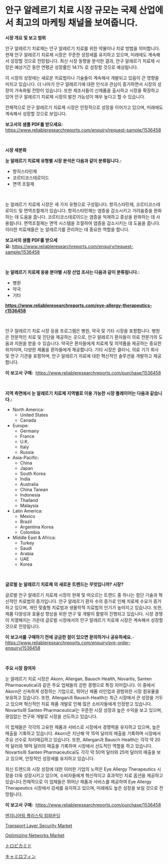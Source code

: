 <p><h1>안구 알레르기 치료 시장 규모는 국제 산업에서 최고의 마케팅 채널을 보여줍니다.</h1></p><p><strong>시장 개요 및 보고 범위</strong></p>
<p><p>안구 알레르기 치료제는 안구 알레르기 치료를 위한 약물이나 치료 방법을 의미합니다. 현재 안구 알레르기 치료제 시장은 꾸준한 성장세를 유지하고 있으며, 미래에도 계속해서 성장할 것으로 전망됩니다. 최신 시장 동향을 분석한 결과, 안구 알레르기 치료제 시장은 예상기간 동안 연평균 성장률인 14.1% 로 성장할 것으로 예상됩니다.</p><p>이 시장의 성장에는 새로운 치료법이나 기술들이 계속해서 개발되고 있음이 큰 영향을 미치고 있습니다. 더 나아가 안구 알레르기에 대한 인식과 관심이 증가하면서 시장의 성장이 가속화될 전망이 있습니다. 또한 제조사들이 신제품을 출시하고 시장을 확장하고 있어 안구 알레르기 치료제 시장의 발전 가능성이 매우 높다고 할 수 있습니다.</p><p>전체적으로 안구 알레르기 치료제 시장은 안정적으로 성장을 이어가고 있으며, 미래에도 계속해서 성장할 것으로 보입니다.</p></p>
<p><strong>보고서의 샘플 PDF를 받으세요:</strong> <a href="https://www.reliableresearchreports.com/enquiry/request-sample/1536458">https://www.reliableresearchreports.com/enquiry/request-sample/1536458</a></p>
<p>&nbsp;</p>
<p><strong>시장 세분화</strong></p>
<p><strong>눈 알레르기 치료제 유형별 시장 분석은 다음과 같이 분류됩니다.:</strong></p>
<p><ul><li>항히스타민제</li><li>코르티코스테로이드</li><li>면역 조절제</li></ul></p>
<p>&nbsp;</p>
<p><p>눈 알레르기 치료제 시장은 세 가지 유형으로 구성됩니다. 항히스타민제, 코르티코스테로이드 및 면역조절제가 있습니다. 항히스타민제는 염증을 감소시키고 가려움증을 완화하는 데 도움을 줍니다. 코르티코스테로이드는 염증을 억제하고 증상을 완화하는 데 사용됩니다. 면역조절제는 면역 시스템을 조절하여 염증을 감소시키는 데 도움을 줍니다. 이러한 치료제들은 눈 알레르기를 관리하는 데 중요한 역할을 합니다.</p></p>
<p><strong>보고서의 샘플 PDF를 받으세요:</strong>&nbsp;<a href="https://www.reliableresearchreports.com/enquiry/request-sample/1536458">https://www.reliableresearchreports.com/enquiry/request-sample/1536458</a></p>
<p>&nbsp;</p>
<p><strong> 눈 알레르기 치료제 응용 분야별 시장 산업 조사는 다음과 같이 분류됩니다.:</strong></p>
<p><ul><li>병원</li><li>약국</li><li>기타</li></ul></p>
<p><strong><a href="https://www.reliableresearchreports.com/eye-allergy-therapeutics-r1536458">https://www.reliableresearchreports.com/eye-allergy-therapeutics-r1536458</a></strong></p>
<p>&nbsp;</p>
<p><p>안구 알레르기 치료 시장 응용 프로그램은 병원, 약국 및 기타 시장을 포함합니다. 병원은 전문적인 치료 및 진단을 제공하는 곳으로, 안구 알레르기 환자들이 의료 전문가의 도움과 지원을 받을 수 있습니다. 약국은 환자들에게 치료제 및 의약품을 제공하는 중요한 위치이며, 다양한 제품을 환자들에게 제공합니다. 기타 시장은 클리닉, 의료 기기 회사 및 연구 기관을 포함하며, 안구 알레르기 치료에 대한 혁신적인 솔루션을 개발하고 제공합니다.</p></p>
<p><strong>이 보고서 구매:</strong>&nbsp; <a href="https://www.reliableresearchreports.com/purchase/1536458">https://www.reliableresearchreports.com/purchase/1536458</a></p>
<p>&nbsp;</p>
<p><strong>지역 측면에서 눈 알레르기 치료제 지역별로 이용 가능한 시장 플레이어는 다음과 같습니다.:</strong></p>
<p><ul>
    <li>
        North America:
        <ul>
            <li>United States</li>
            <li>Canada</li>
        </ul>
    </li>
    <li>
        Europe:
        <ul>
            <li>Germany</li>
            <li>France</li>
            <li>U.K.</li>
            <li>Italy</li>
            <li>Russia</li>
        </ul>
    </li>
    <li>
        Asia-Pacific:
        <ul>
            <li>China</li>
            <li>Japan</li>
            <li>South Korea</li>
            <li>India</li>
            <li>Australia</li>
            <li>China Taiwan</li>
            <li>Indonesia</li>
            <li>Thailand</li>
            <li>Malaysia</li>
        </ul>
    </li>
    <li>
        Latin America:
        <ul>
            <li>Mexico</li>
            <li>Brazil</li>
            <li>Argentina Korea</li>
            <li>Colombia</li>
        </ul>
    </li>
    <li>
        Middle East & Africa:
        <ul>
            <li>Turkey</li>
            <li>Saudi</li>
            <li>Arabia</li>
            <li>UAE</li>
            <li>Korea</li>
        </ul>
    </li>
    </ul></p>
<p>&nbsp;</p>
<p><strong>글로벌 눈 알레르기 치료제 의 새로운 트렌드는 무엇입니까? 시장?</strong></p>
<p><p>글로벌 안구 알레르기 치료제 시장의 현재 및 떠오르는 트렌드 중 하나는 첨단 기술과 혁신적인 치료법의 증가입니다. 안구 알레르기 환자 수의 증가로 인해 치료제 수요가 증가하고 있으며, 개인 맞춤형 치료법과 생물학적 치료법의 인기가 높아지고 있습니다. 또한, 제품 다양성과 효율성 향상을 위한 연구 및 개발이 활발히 진행되고 있습니다. 시장 경쟁이 치열해지는 가운데 글로벌 시장에서의 안구 알레르기 치료제 시장은 계속해서 성장할 것으로 전망됩니다.</p></p>
<p><strong>이 보고서를 구매하기 전에 궁금한 점이 있으면 문의하거나 공유하세요.</strong>- <a href="https://www.reliableresearchreports.com/enquiry/pre-order-enquiry/1536458">https://www.reliableresearchreports.com/enquiry/pre-order-enquiry/1536458</a></p>
<p>&nbsp;</p>
<p><strong>주요 시장 참여자</strong></p>
<p><p>눈 알레르기 치료 시장은 Akorn, Allergan, Bausch Health, Novartis, Santen Pharmaceutical과 같은 주요 업체들의 강한 경쟁으로 특징 지어집니다. 이 중에서 Akorn은 신속하게 성장하는 기업으로, 뛰어난 제품 라인업과 광범위한 시장 점유율을 보유하고 있습니다. 또한, Allergan과 Bausch Health는 최근 시장에서 큰 성장을 거두고 있으며 혁신적인 치료 제품 개발로 인해 많은 소비자들에게 인정받고 있습니다. Novartis와 Santen Pharmaceutical는 꾸준한 시장 성장과 높은 수익을 보고 있으며, 끊임없는 연구와 개발로 시장을 선도하고 있습니다.</p><p>이 업체들은 각각의 고유한 제품과 서비스로 시장에서 경쟁력을 유지하고 있으며, 높은 매출을 기록하고 있습니다. Akorn은 지난해 약 15억 달러의 매출을 기록하며 시장에서 주요 선수로 자리매김하고 있습니다. 또한, Allergan과 Bausch Health는 각각 약 20억 달러와 18억 달러의 매출을 기록하며 시장에서 선도적인 역할을 하고 있습니다. Novartis와 Santen Pharmaceutical도 각각 약 50억 달러와 25억 달러의 매출을 보고 있으며, 안정적인 성장세를 유지하고 있습니다.</p><p>최신 트렌드와 시장 성장에 대한 이러한 기업의 노력은 Eye Allergy Therapeutics 시장을 더욱 성장시키고 있으며, 소비자들에게 혁신적이고 효과적인 치료 옵션을 제공하고 있습니다.전체적으로 이 업체들은 뛰어난 제품과 서비스를 제공하여 Eye Allergy Therapeutics 시장에서 강세를 유지하고 있으며, 미래에도 높은 성장을 보일 것으로 전망됩니다.</p></p>
<p><strong>이 보고서 구매:</strong>&nbsp;&nbsp;<a href="https://www.reliableresearchreports.com/purchase/1536458">https://www.reliableresearchreports.com/purchase/1536458</a></p>
<p><p><a href="https://github.com/JackieFauhey9089475/Market-Research-Report-List-1/blob/main/769301918453.md">엔지니어링 플라스틱 컴파운딩</a></p><p><a href="https://github.com/julyju69/Market-Research-Report-List-2/blob/main/transport-layer-security-market.md">Transport Layer Security Market</a></p><p><a href="https://github.com/gdfhhhj/Market-Research-Report-List-4/blob/main/optimizing-networks-market.md">Optimizing Networks Market</a></p><p><a href="https://github.com/AaronVargas43/Market-Research-Report-List-1/blob/main/655807720211.md">トロピカミド</a></p><p><a href="https://github.com/CloydAbbott2023/Market-Research-Report-List-1/blob/main/155280220212.md">キャミロフィン</a></p></p>